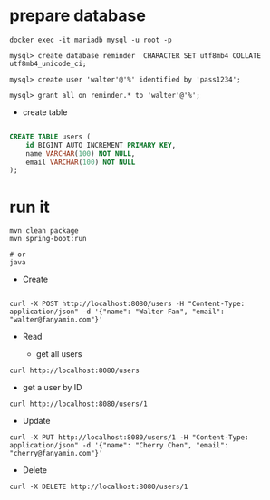 
# prepare database

```
docker exec -it mariadb mysql -u root -p

mysql> create database reminder  CHARACTER SET utf8mb4 COLLATE utf8mb4_unicode_ci;

mysql> create user 'walter'@'%' identified by 'pass1234';

mysql> grant all on reminder.* to 'walter'@'%';

```

* create table
```sql

CREATE TABLE users (
    id BIGINT AUTO_INCREMENT PRIMARY KEY,
    name VARCHAR(100) NOT NULL,
    email VARCHAR(100) NOT NULL
);
```

# run it

```shell
mvn clean package
mvn spring-boot:run

# or
java 

```

* Create

```shell

curl -X POST http://localhost:8080/users -H "Content-Type: application/json" -d '{"name": "Walter Fan", "email": "walter@fanyamin.com"}'
```

* Read

  - get all users
```shell
curl http://localhost:8080/users
```

  - get a user by ID

```shell
curl http://localhost:8080/users/1
```

* Update

```shell
curl -X PUT http://localhost:8080/users/1 -H "Content-Type: application/json" -d '{"name": "Cherry Chen", "email": "cherry@fanyamin.com"}'
```

* Delete

```shell
curl -X DELETE http://localhost:8080/users/1
```



